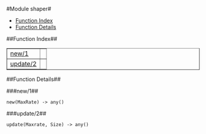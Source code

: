 

#Module shaper#
* [Function Index](#index)
* [Function Details](#functions)


<a name="index"></a>

##Function Index##


<table width="100%" border="1" cellspacing="0" cellpadding="2" summary="function index"><tr><td valign="top"><a href="#new-1">new/1</a></td><td></td></tr><tr><td valign="top"><a href="#update-2">update/2</a></td><td></td></tr></table>


<a name="functions"></a>

##Function Details##

<a name="new-1"></a>

###new/1##


`new(MaxRate) -> any()`

<a name="update-2"></a>

###update/2##


`update(Maxrate, Size) -> any()`

